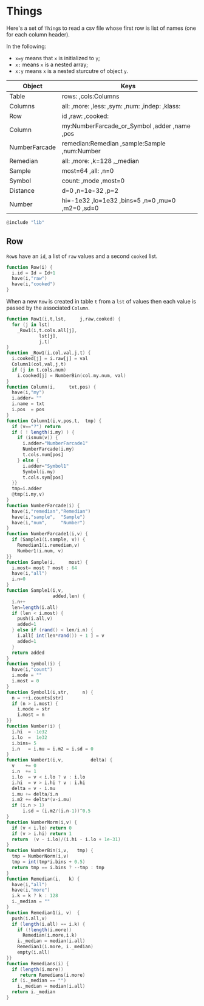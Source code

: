 
# Things 

Here's a set of `Thing`s to read a csv file
whose first row is  list of names (one for each
column header).

In the following:

- `x=y` means that `x` is initialized to `y`;
-  `x:` means `x` is a nested array;
- `x:y` means `x` is a nested sturcutre of object `y`.


Object       |  Keys
-------------|----------------------------------
Table        |  rows:  ,cols:Columns
Columns      |  all:   ,more:  ,less: ,sym: ,num: ,indep: ,klass:
Row          |  id        ,raw:    ,cooked:
Column       |  my:NumberFarcade_or_Symbol        ,adder     ,name ,pos
NumberFarcade|  remedian:Remedian    ,sample:Sample ,num:Number
Remedian     |  all:    ,more:  ,k=128   ,_median
Sample       |  most=64  ,all:   ,n=0
Symbol       |  count:  ,mode     ,most=0
Distance     |  d=0       ,n=1e-32  ,p=2
Number       |  hi=-1e32  ,lo=1e32  ,bins=5 ,n=0 ,mu=0 ,m2=0 ,sd=0


```awk 
@include "lib"
```


## Row

`Row`s have an `id`, a list of `raw` values and a second `cooked` list.

```awk 
function Row(i) {
  i.id = Id = Id+1
  have(i,"raw")
  have(i,"cooked")
}
```


When a new `Row` is created in table `t` from a `lst` of values
then each value is passed by the associated `Column`.


```awk 
function Row1(i,t,lst,     j,raw,cooked) {
  for (j in lst) 
    _Row1(i,t.cols.all[j],
            lst[j],
            j,t)
}
function _Row1(i,col,val,j,t) {
  i.cooked[j] = i.raw[j] = val
  Column1(col,val,j,t)
  if (j in t.cols.num) 
    i.cooked[j] = NumberBin(col.my.num, val)
}
function Column(i,     txt,pos) {
  have(i,"my")
  i.adder= ""
  i.name = txt
  i.pos  = pos
}
function Column1(i,v,pos,t,  tmp) {
  if (v=="?") return
  if ( ! length(i.my) ) {
    if (isnum(v)) {
      i.adder="NumberFarcade1"
      NumberFarcade(i.my)
      t.cols.num[pos]
    } else {
      i.adder="Symbol1"
      Symbol(i.my)
      t.cols.sym[pos]
  }}
  tmp=i.adder
  @tmp(i.my,v)
}
function NumberFarcade(i) {
  have(i,"remedian","Remedian")
  have(i,"sample",  "Sample")
  have(i,"num",     "Number")
}
function NumberFarcade1(i,v) {
  if (Sample1(i.sample, v)) {
    Remedian1(i.remedian,v)
    Number1(i.num, v)
}}
function Sample(i,     most) {
  i.most= most ? most : 64
  have(i,"all")
  i.n=0
}
function Sample1(i,v,    
                 added,len) {
  i.n++
  len=length(i.all)
  if (len < i.most) {
    push(i.all,v)
    added=1
  } else if (rand() < len/i.n) {  
    i.all[ int(len*rand()) + 1 ] = v
    added=1
  }
  return added
}
function Symbol(i) {
  have(i,"count")
  i.mode = ""
  i.most = 0
}
function Symbol1(i,str,     n) {
  n = ++i.counts[str]
  if (n > i.most) {
    i.mode = str
    i.most = n
}}
function Number(i) {
  i.hi  = -1e32
  i.lo  =  1e32
  i.bins= 5
  i.n   = i.mu = i.m2 = i.sd = 0
}
function Number1(i,v,          delta) {
  v    += 0
  i.n  += 1
  i.lo  = v < i.lo ? v : i.lo 
  i.hi  = v > i.hi ? v : i.hi 
  delta = v - i.mu
  i.mu += delta/i.n
  i.m2 += delta*(v-i.mu)
  if (i.n > 1)
	  i.sd = (i.m2/(i.n-1))^0.5
}
function NumberNorm(i,v) {
  if (v < i.lo) return 0
  if (v > i.hi) return 1
  return  (v - i.lo)/(i.hi - i.lo + 1e-31)
}
function NumberBin(i,v,   tmp) {
  tmp = NumberNorm(i,v)
  tmp = int(tmp*i.bins + 0.5) 
  return tmp == i.bins ? --tmp : tmp
}
function Remedian(i,   k) {
  have(i,"all")
  have(i,"more")
  i.k = k ? k : 128
  i._median = ""
}
function Remedian1(i, v)  {
  push(i.all,v)
  if (length(i.all) == i.k) {
    if (!length(i.more)) 
      Remedian(i.more,i.k)
    i._median = median(i.all)
    Remedian1(i.more, i._median)
    empty(i.all)
}}
function Remedians(i) {
  if (length(i.more))  
     return Remedians(i.more)
  if (i._median == "") 
    i._median = median(i.all)
  return i._median
}
```

